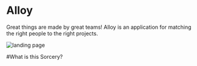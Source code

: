 # Alloy
Great things are made by great teams! Alloy is an application for matching the right people to the right projects.

![landing page](/doc/landing-page.png)

#What is this Sorcery?

